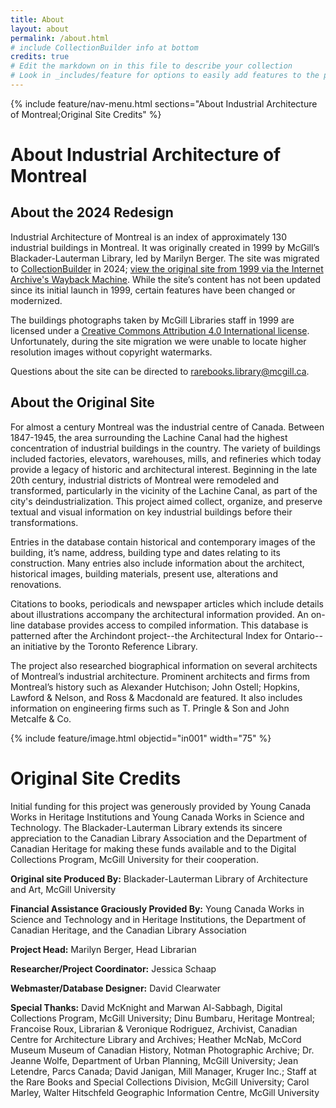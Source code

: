 ```yaml
---
title: About
layout: about
permalink: /about.html
# include CollectionBuilder info at bottom
credits: true
# Edit the markdown on in this file to describe your collection
# Look in _includes/feature for options to easily add features to the page
---
```


{% include feature/nav-menu.html sections="About Industrial Architecture of Montreal;Original Site Credits" %}

# About Industrial Architecture of Montreal

## About the 2024 Redesign
Industrial Architecture of Montreal is an index of approximately 130 industrial buildings in Montreal. It was originally created in 1999 by McGill’s Blackader-Lauterman Library, led by Marilyn Berger. The site was migrated to [CollectionBuilder](https://collectionbuilder.github.io/) in 2024; [view the original site from 1999 via the Internet Archive's Wayback Machine](https://wayback.archive-it.org/22619/20240415175427/https://digital.library.mcgill.ca/industrial/). While the site’s content has not been updated since its initial launch in 1999, certain features have been changed or modernized.

The buildings photographs taken by McGill Libraries staff in 1999 are licensed under a [Creative Commons Attribution 4.0 International license](https://creativecommons.org/licenses/by/4.0/). Unfortunately, during the site migration we were unable to locate higher resolution images without copyright watermarks.

Questions about the site can be directed to [rarebooks.library@mcgill.ca](mailto:rarebooks.library@mcgill.ca).

## About the Original Site

For almost a century Montreal was the industrial centre of Canada. Between 1847-1945, the area surrounding the Lachine Canal had the highest concentration of industrial buildings in the country. The variety of buildings included factories, elevators, warehouses, mills, and refineries which today provide a legacy of historic and architectural interest. Beginning in the late 20th century, industrial districts of Montreal were remodeled and transformed, particularly in the vicinity of the Lachine Canal, as part of the city's deindustrialization. This project aimed collect, organize, and preserve textual and visual information on key industrial buildings before their transformations.

Entries in the database contain historical and contemporary images of the building, it’s name, address, building type and dates relating to its construction. Many entries also include information about the architect, historical images, building materials, present use, alterations and renovations.

Citations to books, periodicals and newspaper articles which include details about illustrations accompany the architectural information provided. An on-line database provides access to compiled information. This database is patterned after the Archindont project--the Architectural Index for Ontario--an initiative by the Toronto Reference Library.

The project also researched biographical information on several architects of Montreal’s industrial architecture. Prominent architects and firms from Montreal’s history such as Alexander Hutchison; John Ostell; Hopkins, Lawford & Nelson, and Ross & Macdonald are featured. It also includes information on engineering firms such as T. Pringle & Son and John Metcalfe & Co.

{% include feature/image.html objectid="in001" width="75" %}

# Original Site Credits

Initial funding for this project was generously provided by Young Canada Works in Heritage Institutions and Young Canada Works in Science and Technology. The Blackader-Lauterman Library extends its sincere appreciation to the Canadian Library Association and the Department of Canadian Heritage for making these funds available and to the Digital Collections Program, McGill University for their cooperation.

**Original site Produced By:**
Blackader-Lauterman Library of Architecture and Art, McGill University

**Financial Assistance Graciously Provided By:**
Young Canada Works in Science and Technology and in Heritage Institutions, the Department of Canadian Heritage, and the Canadian Library Association

**Project Head:**
Marilyn Berger, Head Librarian

**Researcher/Project Coordinator:**
Jessica Schaap

**Webmaster/Database Designer:**
David Clearwater

**Special Thanks:**
David McKnight and Marwan Al-Sabbagh, Digital
Collections Program, McGill University;
Dinu Bumbaru, Heritage Montreal;
Francoise Roux, Librarian &amp; Veronique Rodriguez, Archivist, Canadian Centre for Architecture Library and Archives;
Heather McNab, McCord Museum Museum of Canadian History, Notman Photographic Archive;
Dr. Jeanne Wolfe, Department of Urban Planning, McGill University;
Jean Letendre, Parcs Canada;
David Janigan, Mill Manager, Kruger Inc.;
Staff at the Rare Books and Special Collections Division, McGill University;
Carol Marley, Walter Hitschfeld Geographic Information Centre, McGill University
